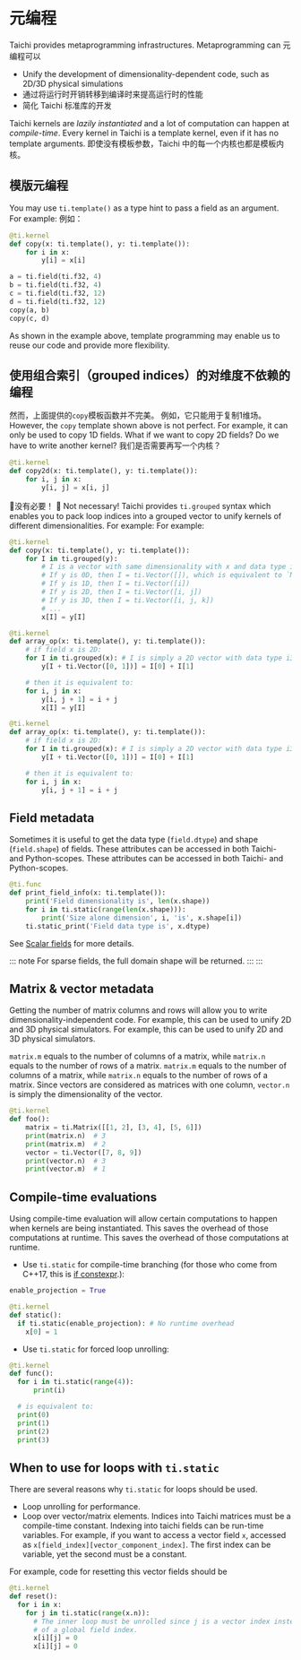 # 元编程

Taichi provides metaprogramming infrastructures. Metaprogramming can 元编程可以

- Unify the development of dimensionality-dependent code, such as 2D/3D physical simulations
- 通过将运行时开销转移到编译时来提高运行时的性能
- 简化 Taichi 标准库的开发

Taichi kernels are _lazily instantiated_ and a lot of computation can happen at _compile-time_. Every kernel in Taichi is a template kernel, even if it has no template arguments. 即使没有模板参数，Taichi 中的每一个内核也都是模板内核。

## 模版元编程

You may use `ti.template()` as a type hint to pass a field as an argument. For example: 例如：

```python {2}
@ti.kernel
def copy(x: ti.template(), y: ti.template()):
    for i in x:
        y[i] = x[i]

a = ti.field(ti.f32, 4)
b = ti.field(ti.f32, 4)
c = ti.field(ti.f32, 12)
d = ti.field(ti.f32, 12)
copy(a, b)
copy(c, d)
```

As shown in the example above, template programming may enable us to reuse our code and provide more flexibility.

## 使用组合索引（grouped indices）的对维度不依赖的编程

然而，上面提供的`copy`模板函数并不完美。 例如，它只能用于复制1维场。 However, the `copy` template shown above is not perfect. For example, it can only be used to copy 1D fields. What if we want to copy 2D fields? Do we have to write another kernel? 我们是否需要再写一个内核？

```python
@ti.kernel
def copy2d(x: ti.template(), y: ti.template()):
    for i, j in x:
        y[i, j] = x[i, j]
```

:tada:没有必要！ :tada: Not necessary! Taichi provides `ti.grouped` syntax which enables you to pack loop indices into a grouped vector to unify kernels of different dimensionalities. For example: For example:

```python {3-10,15-16}
@ti.kernel
def copy(x: ti.template(), y: ti.template()):
    for I in ti.grouped(y):
        # I is a vector with same dimensionality with x and data type i32
        # If y is 0D, then I = ti.Vector([]), which is equivalent to `None` when used in x[I]
        # If y is 1D, then I = ti.Vector([i])
        # If y is 2D, then I = ti.Vector([i, j])
        # If y is 3D, then I = ti.Vector([i, j, k])
        # ...
        x[I] = y[I]

@ti.kernel
def array_op(x: ti.template(), y: ti.template()):
    # if field x is 2D:
    for I in ti.grouped(x): # I is simply a 2D vector with data type i32
        y[I + ti.Vector([0, 1])] = I[0] + I[1]

    # then it is equivalent to:
    for i, j in x:
        y[i, j + 1] = i + j
        x[I] = y[I]

@ti.kernel
def array_op(x: ti.template(), y: ti.template()):
    # if field x is 2D:
    for I in ti.grouped(x): # I is simply a 2D vector with data type i32
        y[I + ti.Vector([0, 1])] = I[0] + I[1]

    # then it is equivalent to:
    for i, j in x:
        y[i, j + 1] = i + j
```

## Field metadata

Sometimes it is useful to get the data type (`field.dtype`) and shape (`field.shape`) of fields. These attributes can be accessed in both Taichi- and Python-scopes. These attributes can be accessed in both Taichi- and Python-scopes.

```python {2-6}
@ti.func
def print_field_info(x: ti.template()):
    print('Field dimensionality is', len(x.shape))
    for i in ti.static(range(len(x.shape))):
        print('Size alone dimension', i, 'is', x.shape[i])
    ti.static_print('Field data type is', x.dtype)
```

See [Scalar fields](../api/scalar_field.md) for more details.

::: note
For sparse fields, the full domain shape will be returned. :::
:::

## Matrix & vector metadata

Getting the number of matrix columns and rows will allow you to write dimensionality-independent code. For example, this can be used to unify 2D and 3D physical simulators. For example, this can be used to unify 2D and 3D physical simulators.

`matrix.m` equals to the number of columns of a matrix, while `matrix.n` equals to the number of rows of a matrix. `matrix.m` equals to the number of columns of a matrix, while `matrix.n` equals to the number of rows of a matrix. Since vectors are considered as matrices with one column, `vector.n` is simply the dimensionality of the vector.

```python {4-5,7-8}
@ti.kernel
def foo():
    matrix = ti.Matrix([[1, 2], [3, 4], [5, 6]])
    print(matrix.n)  # 3
    print(matrix.m)  # 2
    vector = ti.Vector([7, 8, 9])
    print(vector.n)  # 3
    print(vector.m)  # 1
```

## Compile-time evaluations

Using compile-time evaluation will allow certain computations to happen when kernels are being instantiated. This saves the overhead of those computations at runtime. This saves the overhead of those computations at runtime.

- Use `ti.static` for compile-time branching (for those who come from C++17, this is [if constexpr](https://en.cppreference.com/w/cpp/language/if).):

```python {5}
enable_projection = True

@ti.kernel
def static():
  if ti.static(enable_projection): # No runtime overhead
    x[0] = 1
```

- Use `ti.static` for forced loop unrolling:

```python {3}
@ti.kernel
def func():
  for i in ti.static(range(4)):
      print(i)

  # is equivalent to:
  print(0)
  print(1)
  print(2)
  print(3)
```

## When to use for loops with `ti.static`

There are several reasons why `ti.static` for loops should be used.

- Loop unrolling for performance.
- Loop over vector/matrix elements. Indices into Taichi matrices must be a compile-time constant. Indexing into taichi fields can be run-time variables. For example, if you want to access a vector field `x`, accessed as `x[field_index][vector_component_index]`. The first index can be variable, yet the second must be a constant.

For example, code for resetting this vector fields should be

```python {4}
@ti.kernel
def reset():
  for i in x:
    for j in ti.static(range(x.n)):
      # The inner loop must be unrolled since j is a vector index instead
      # of a global field index.
      x[i][j] = 0
      x[i][j] = 0
```
